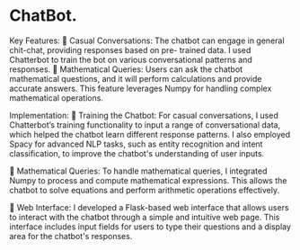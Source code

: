 # ChatBot.
Key Features:
 Casual Conversations: The chatbot can engage in
general chit-chat, providing responses based on pre-
trained data. I used Chatterbot to train the bot on various
conversational patterns and responses.
 Mathematical Queries: Users can ask the chatbot
mathematical questions, and it will perform calculations
and provide accurate answers. This feature leverages
Numpy for handling complex mathematical operations.

Implementation:
 Training the Chatbot: For casual conversations, I used
Chatterbot’s training functionality to input a range of
conversational data, which helped the chatbot learn
different response patterns. I also employed Spacy for
advanced NLP tasks, such as entity recognition and
intent classification, to improve the chatbot's
understanding of user inputs.

 Mathematical Queries: To handle mathematical
queries, I integrated Numpy to process and compute
mathematical expressions. This allows the chatbot to
solve equations and perform arithmetic operations
effectively.

 Web Interface: I developed a Flask-based web interface
that allows users to interact with the chatbot through a
simple and intuitive web page. This interface includes
input fields for users to type their questions and a display
area for the chatbot's responses.
